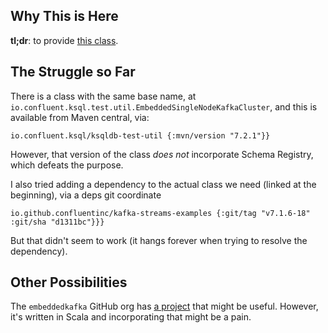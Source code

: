 ## Why This is Here

**tl;dr**: to provide [this class](https://github.com/confluentinc/kafka-streams-examples/blob/master/src/test/java/io/confluent/examples/streams/kafka/EmbeddedSingleNodeKafkaCluster.java).

## The Struggle so Far

There is a class with the same base name, at `io.confluent.ksql.test.util.EmbeddedSingleNodeKafkaCluster`,
and this is available from Maven central, via:

`io.confluent.ksql/ksqldb-test-util {:mvn/version "7.2.1"}}`

However, that version of the class *does not* incorporate Schema Registry, which defeats the purpose.

I also tried adding a dependency to the actual class we need (linked at the beginning), via a deps git
coordinate

`io.github.confluentinc/kafka-streams-examples {:git/tag "v7.1.6-18" :git/sha "d1311bc"}}}`

But that didn't seem to work (it hangs forever when trying to resolve the dependency).

## Other Possibilities

The `embeddedkafka` GitHub org has [a project](https://github.com/embeddedkafka/embedded-kafka-schema-registry) that
might be useful.  However, it's written in Scala and incorporating that might be a pain.